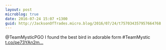 ```yaml
---
layout: post
microblog: true
date: 2016-07-24 15:07 +1300
guid: http://JacksonOfTrades.micro.blog/2016/07/24/t757034357957664768.html
---
```

@TeamMysticPGO I found the best bird in adorable form #TeamMystic [t.co/pe73YAn2m...](https://t.co/pe73YAn2mh)
